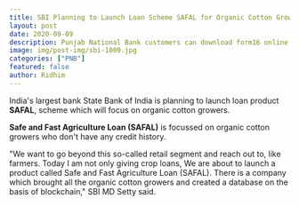 ```yaml
---
title: SBI Planning to Launch Loan Scheme SAFAL for Organic Cotton Growers 
layout: post
date: 2020-09-09
description: Punjab National Bank customers can download form16 online in just few steps.
image: img/post-img/sbi-1009.jpg
categories: ["PNB"]
featured: false
author: Ridhim
---
```


India's largest bank State Bank of India is planning to launch loan product **SAFAL**, scheme which will focus on organic cotton growers.

**Safe and Fast Agriculture Loan (SAFAL)** is focussed on organic cotton growers who don't have any credit history.

"We want to go beyond this so-called retail segment and reach out to, like farmers. Today I am not only giving crop loans, 
We are about to launch a product called Safe and Fast Agriculture Loan (SAFAL). There is a company which brought all the 
organic cotton growers and created a database on the basis of blockchain," SBI MD Setty said.

